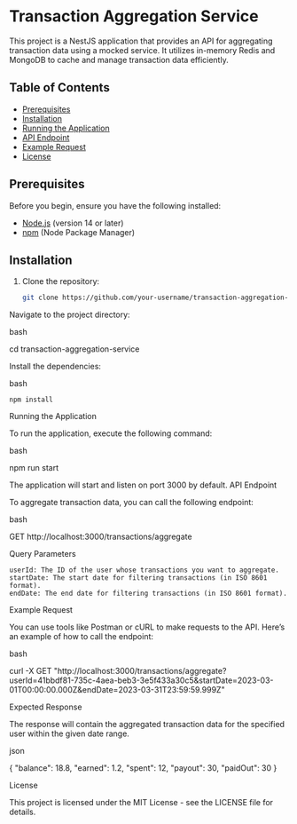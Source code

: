 # Transaction Aggregation Service

This project is a NestJS application that provides an API for aggregating transaction data using a mocked service. It utilizes in-memory Redis and MongoDB to cache and manage transaction data efficiently.

## Table of Contents

- [Prerequisites](#prerequisites)
- [Installation](#installation)
- [Running the Application](#running-the-application)
- [API Endpoint](#api-endpoint)
- [Example Request](#example-request)
- [License](#license)

## Prerequisites

Before you begin, ensure you have the following installed:

- [Node.js](https://nodejs.org/en/) (version 14 or later)
- [npm](https://www.npmjs.com/) (Node Package Manager)

## Installation

1. Clone the repository:

   ```bash
   git clone https://github.com/your-username/transaction-aggregation-service.git


Navigate to the project directory:

bash

cd transaction-aggregation-service

Install the dependencies:

bash

    npm install

Running the Application

To run the application, execute the following command:

bash

npm run start

The application will start and listen on port 3000 by default.
API Endpoint

To aggregate transaction data, you can call the following endpoint:

bash

GET http://localhost:3000/transactions/aggregate

Query Parameters

    userId: The ID of the user whose transactions you want to aggregate.
    startDate: The start date for filtering transactions (in ISO 8601 format).
    endDate: The end date for filtering transactions (in ISO 8601 format).

Example Request

You can use tools like Postman or cURL to make requests to the API. Here’s an example of how to call the endpoint:

bash

curl -X GET "http://localhost:3000/transactions/aggregate?userId=41bbdf81-735c-4aea-beb3-3e5f433a30c5&startDate=2023-03-01T00:00:00.000Z&endDate=2023-03-31T23:59:59.999Z"

Expected Response

The response will contain the aggregated transaction data for the specified user within the given date range.

json

{
  "balance": 18.8,
  "earned": 1.2,
  "spent": 12,
  "payout": 30,
  "paidOut": 30
}

License

This project is licensed under the MIT License - see the LICENSE file for details.
